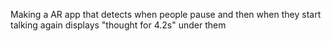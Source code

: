 Making a AR app that detects when people pause and then when they start talking again displays "thought for 4.2s" under them

